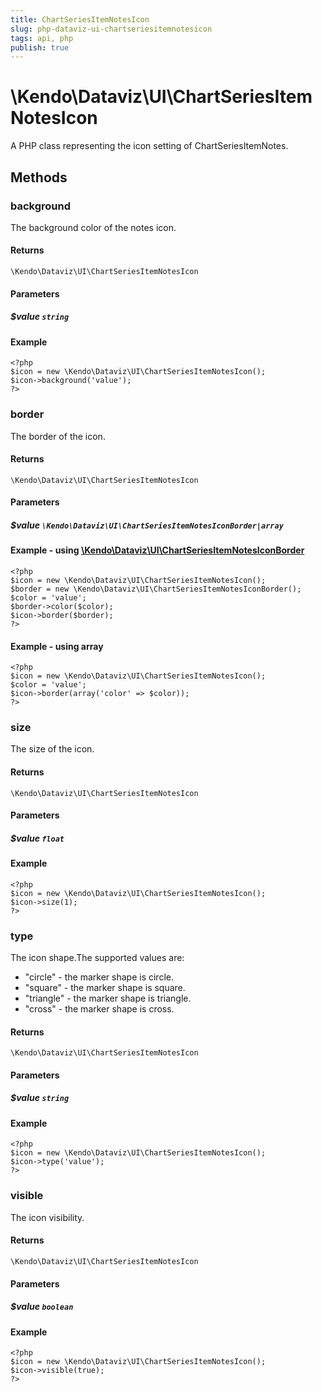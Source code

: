 ```yaml
---
title: ChartSeriesItemNotesIcon
slug: php-dataviz-ui-chartseriesitemnotesicon
tags: api, php
publish: true
---
```


# \Kendo\Dataviz\UI\ChartSeriesItemNotesIcon

A PHP class representing the icon setting of ChartSeriesItemNotes.


## Methods

### background
The background color of the notes icon.

#### Returns
`\Kendo\Dataviz\UI\ChartSeriesItemNotesIcon`

#### Parameters

##### $value `string`



#### Example 
    <?php
    $icon = new \Kendo\Dataviz\UI\ChartSeriesItemNotesIcon();
    $icon->background('value');
    ?>

### border

The border of the icon.

#### Returns
`\Kendo\Dataviz\UI\ChartSeriesItemNotesIcon`

#### Parameters

##### $value `\Kendo\Dataviz\UI\ChartSeriesItemNotesIconBorder|array`


#### Example - using [\Kendo\Dataviz\UI\ChartSeriesItemNotesIconBorder](/api/wrappers/php/Kendo/Dataviz/UI/ChartSeriesItemNotesIconBorder)
    <?php
    $icon = new \Kendo\Dataviz\UI\ChartSeriesItemNotesIcon();
    $border = new \Kendo\Dataviz\UI\ChartSeriesItemNotesIconBorder();
    $color = 'value';
    $border->color($color);
    $icon->border($border);
    ?>

#### Example - using array

    <?php
    $icon = new \Kendo\Dataviz\UI\ChartSeriesItemNotesIcon();
    $color = 'value';
    $icon->border(array('color' => $color));
    ?>

### size
The size of the icon.

#### Returns
`\Kendo\Dataviz\UI\ChartSeriesItemNotesIcon`

#### Parameters

##### $value `float`



#### Example 
    <?php
    $icon = new \Kendo\Dataviz\UI\ChartSeriesItemNotesIcon();
    $icon->size(1);
    ?>

### type
The icon shape.The supported values are:
* "circle" - the marker shape is circle.
* "square" - the marker shape is square.
* "triangle" - the marker shape is triangle.
* "cross" - the marker shape is cross.

#### Returns
`\Kendo\Dataviz\UI\ChartSeriesItemNotesIcon`

#### Parameters

##### $value `string`



#### Example 
    <?php
    $icon = new \Kendo\Dataviz\UI\ChartSeriesItemNotesIcon();
    $icon->type('value');
    ?>

### visible
The icon visibility.

#### Returns
`\Kendo\Dataviz\UI\ChartSeriesItemNotesIcon`

#### Parameters

##### $value `boolean`



#### Example 
    <?php
    $icon = new \Kendo\Dataviz\UI\ChartSeriesItemNotesIcon();
    $icon->visible(true);
    ?>

 
